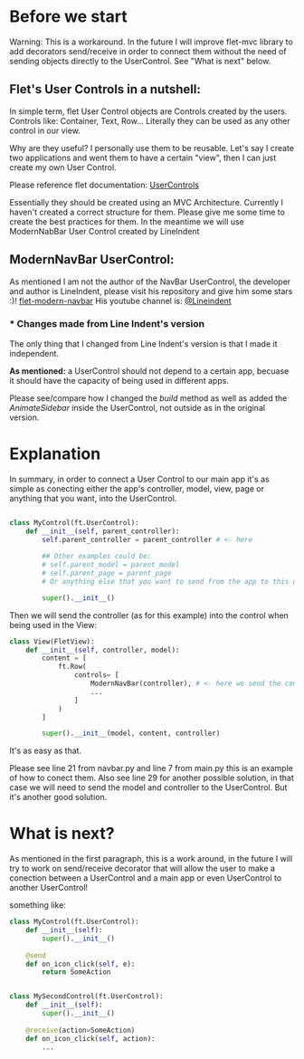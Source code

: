 # Before we start

Warning: This is a workaround. In the future I will improve flet-mvc library to add decorators send/receive in order to connect them without the need of sending objects directly to the UserControl. See "What is next" below.

## Flet's User Controls in a nutshell:

In simple term, flet User Control objects are Controls created by the users. Controls like: Container, Text, Row... Literally they can be used as any other control in our view.

Why are they useful? I personally use them to be reusable. Let's say I create two applications and went them to have a certain "view", then I can just create my own User Control.

Please reference flet documentation: [UserControls](https://flet.dev/docs/guides/python/user-controls/)

Essentially they should be created using an MVC Architecture. Currently I haven't created a correct structure for them. Please give me some time to create the best practices for them. In the meantime we will use ModernNabBar User Control created by LineIndent


## ModernNavBar UserControl:

As mentioned I am not the author of the NavBar UserControl, the developer and author is LineIndent, please visit his repository and give him some stars :)! [flet-modern-navbar](https://github.com/LineIndent/flet-modern-navbar)
His youtube channel is: [@Lineindent](https://www.youtube.com/@lineindent)

### * Changes made from Line Indent's version

The only thing that I changed from Line Indent's version is that I made it independent.

**As mentioned:** a UserControl should not depend to a certain app, becuase it should have the capacity of being used in different apps.

Please see/compare how I changed the *build* method as well as added the *AnimateSidebar* inside the UserControl, not outside as in the original version.

# Explanation

In summary, in order to connect a User Control to our main app it's as simple as conecting either the app's controller, model, view, page or anything that you want, into the UserControl.

```python

class MyControl(ft.UserControl):
    def __init__(self, parent_controller):
        self.parent_controller = parent_controller # <- here
        
        ## Other examples could be:
        # self.parent_model = parent_model
        # self.parent_page = parent_page
        # Or anything else that you want to send from the app to this user control

        super().__init__()
```

Then we will send the controller (as for this example) into the control when being used in the View:

```python
class View(FletView):
    def __init__(self, controller, model):
        content = [
            ft.Row(
                controls= [
                    ModernNavBar(controller), # <- here we send the controller to our UserControl
                    ...
                ]
            )
        ]

        super().__init__(model, content, controller)
```

It's as easy as that.

Please see line 21 from navbar.py and line 7 from main.py this is an example of how to conect them. Also see line 29 for another possible solution, in that case we will need to send the model and controller to the UserControl. But it's another good solution.

# What is next?

As mentioned in the first paragraph, this is a work around, in the future I will try to work on send/receive decorator that will allow the user to make a conection between a UserControl and a main app or even UserControl to another UserControl!

something like:

```python
class MyControl(ft.UserControl):
    def __init__(self):
        super().__init__()
    
    @send
    def on_icon_click(self, e):
        return SomeAction


class MySecondControl(ft.UserControl):
    def __init__(self):
        super().__init__()
    
    @receive(action=SomeAction)
    def on_icon_click(self, action):
        ...
```